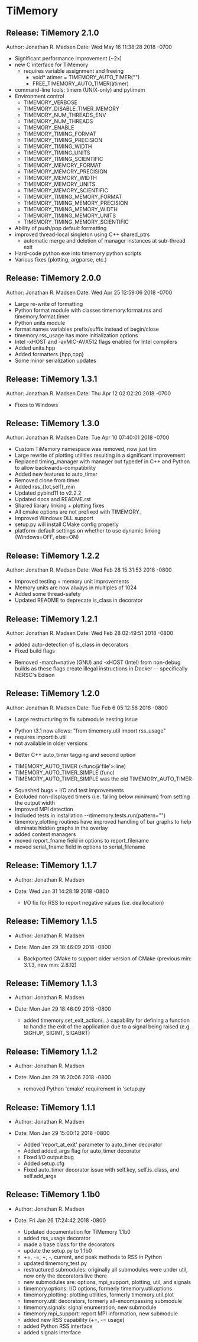 TiMemory
========

Release: TiMemory 2.1.0
-----------------------

Author: Jonathan R. Madsen Date: Wed May 16 11:38:28 2018 -0700

- Significant performance improvement (~2x)
- new C interface for TiMemory
    - requires variable assignment and freeing
      - void* atimer = TIMEMORY\_AUTO\_TIMER("")
      - FREE\_TIMEMORY\_AUTO\_TIMER(atimer)
- command-line tools: timem (UNIX-only) and pytimem
- Environment control
    - TIMEMORY\_VERBOSE
    - TIMEMORY\_DISABLE\_TIMER\_MEMORY
    - TIMEMORY\_NUM\_THREADS\_ENV
    - TIMEMORY\_NUM\_THREADS
    - TIMEMORY\_ENABLE
    - TIMEMORY\_TIMING\_FORMAT
    - TIMEMORY\_TIMING\_PRECISION
    - TIMEMORY\_TIMING\_WIDTH
    - TIMEMORY\_TIMING\_UNITS
    - TIMEMORY\_TIMING\_SCIENTIFIC
    - TIMEMORY\_MEMORY\_FORMAT
    - TIMEMORY\_MEMORY\_PRECISION
    - TIMEMORY\_MEMORY\_WIDTH
    - TIMEMORY\_MEMORY\_UNITS
    - TIMEMORY\_MEMORY\_SCIENTIFIC
    - TIMEMORY\_TIMING\_MEMORY\_FORMAT
    - TIMEMORY\_TIMING\_MEMORY\_PRECISION
    - TIMEMORY\_TIMING\_MEMORY\_WIDTH
    - TIMEMORY\_TIMING\_MEMORY\_UNITS
    - TIMEMORY\_TIMING\_MEMORY\_SCIENTIFIC
- Ability of push/pop default formatting
- improved thread-local singleton using C++ shared\_ptrs
    - automatic merge and deletion of manager instances at sub-thread exit
- Hard-code python exe into timemory python scripts
- Various fixes (plotting, argparse, etc.)

Release: TiMemory 2.0.0
-----------------------

Author: Jonathan R. Madsen Date: Wed Apr 25 12:59:06 2018 -0700

- Large re-write of formatting
- Python format module with classes timemory.format.rss and
  timemory.format.timer
- Python units module
- format names variables prefix/suffix instead of begin/close
- timemory.rss\_usage has more initialization options
- Intel -xHOST and -axMIC-AVX512 flags enabled for Intel compilers
- Added units.hpp
- Added formatters.{hpp,cpp}
- Some minor serialization updates

Release: TiMemory 1.3.1
-----------------------

Author: Jonathan R. Madsen Date: Thu Apr 12 02:02:20 2018 -0700

- Fixes to Windows

Release: TiMemory 1.3.0
-----------------------

Author: Jonathan R. Madsen Date: Tue Apr 10 07:40:01 2018 -0700

- Custom TiMemory namespace was removed, now just tim
- Large rewrite of plotting utilities resulting in a significant
  improvement
- Replaced timing\_manager with manager but typedef in C++ and Python
  to allow backwards-compatibility
- Added new features to auto\_timer
- Removed clone from timer
- Added rss\_{tot,self}\_min
- Updated pybind11 to v2.2.2
- Updated docs and README.rst
- Shared library linking + plotting fixes
- All cmake options are not prefixed with TIMEMORY\_
- Improved Windows DLL support
- setup.py will install CMake config properly
- platform-default settings on whether to use dynamic linking
  (Windows=OFF, else=ON)

Release: TiMemory 1.2.2
-----------------------

Author: Jonathan R. Madsen Date: Wed Feb 28 15:31:53 2018 -0800

- Improved testing + memory unit improvements
- Memory units are now always in multiples of 1024
- Added some thread-safety
- Updated README to deprecate is\_class in decorator

Release: TiMemory 1.2.1
-----------------------

Author: Jonathan R. Madsen Date: Wed Feb 28 02:49:51 2018 -0800

- added auto-detection of is\_class in decorators
- Fixed build flags
>
  - Removed -march=native (GNU) and -xHOST (Intel) from non-debug
    builds as these flags create illegal instructions in Docker --
    specifically NERSC's Edison
>
Release: TiMemory 1.2.0
-----------------------

Author: Jonathan R. Madsen Date: Tue Feb 6 05:12:56 2018 -0800

- Large restructuring to fix submodule nesting issue
>
  - Python \3.1 now allows: "from timemory.util import rss\_usage"
  - requires importlib.util
  - not available in older versions
>
- Better C++ auto\_timer tagging and second option
>
  - TIMEMORY\_AUTO\_TIMER (<func@'file'>:line)
  - TIMEMORY\_AUTO\_TIMER\_SIMPLE (func)
  - TIMEMORY\_AUTO\_TIMER\_SIMPLE was the old TIMEMORY\_AUTO\_TIMER
>
- Squashed bugs + I/O and test improvements
- Excluded non-displayed timers (i.e. falling below minimum) from
  setting the output width
- Improved MPI detection
- Included tests in installation --\timemory.tests.run(pattern="")
- timemory.plotting routines have improved handling of bar graphs to
  help eliminate hidden graphs in the overlay
- added context managers
- moved report\_fname field in options to report\_filename
- moved serial\_fname field in options to serial\_filename

Release: TiMemory 1.1.7
-----------------------

- Author: Jonathan R. Madsen
- Date: Wed Jan 31 14:28:19 2018 -0800

  - I/O fix for RSS to report negative values (i.e. deallocation)

Release: TiMemory 1.1.5
-----------------------

- Author: Jonathan R. Madsen
- Date: Mon Jan 29 18:46:09 2018 -0800

  - Backported CMake to support older version of CMake (previous min:
    3.1.3, new min: 2.8.12)

Release: TiMemory 1.1.3
-----------------------

- Author: Jonathan R. Madsen
- Date: Mon Jan 29 18:46:09 2018 -0800

  - added timemory.set\_exit\_action(...) capability for defining a
    function to handle the exit of the application due to a signal
    being raised (e.g. SIGHUP, SIGINT, SIGABRT)

Release: TiMemory 1.1.2
-----------------------

- Author: Jonathan R. Madsen
- Date: Mon Jan 29 16:20:06 2018 -0800

  - removed Python 'cmake' requirement in 'setup.py

Release: TiMemory 1.1.1
-----------------------

- Author: Jonathan R. Madsen
- Date: Mon Jan 29 15:00:12 2018 -0800

  - Added 'report\_at\_exit' parameter to auto\_timer decorator
  - Added added\_args flag for auto\_timer decorator
  - Fixed I/O output bug
  - Added setup.cfg
  - Fixed auto\_timer decorator issue with self.key, self.is\_class,
    and self.add\_args

Release: TiMemory 1.1b0
-----------------------

- Author: Jonathan R. Madsen
- Date: Fri Jan 26 17:24:42 2018 -0800

  - Updated documentation for TiMemory 1.1b0
  - added rss\_usage decorator
  - made a base class for the decorators
  - update the setup.py to 1.1b0
  - +=, -=, +, -, current, and peak methods to RSS in Python
  - updated timemory\_test.py
  - restructured submodules: originally all submodules were under
    util, now only the decorators live there
  - new submodules are: options, mpi\_support, plotting, util, and
    signals
  - timemory.options: I/O options, formerly timemory.util.options
  - timemory.plotting: plotting utilities, formerly timemory.util.plot
  - timemory.util: decorators, formerly all-encompassing submodule
  - timemory.signals: signal enumeration, new submodule
  - timemory.mpi\_support: report MPI information, new submodule
  - added new RSS capability (+=, -= usage)
  - added Python RSS interface
  - added signals interface


